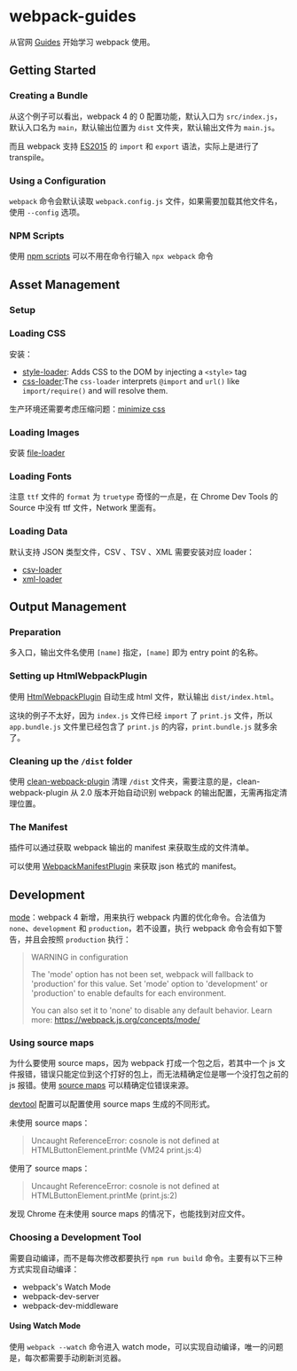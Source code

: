 # webpack-guides

从官网 [Guides](https://webpack.js.org/guides) 开始学习 webpack 使用。

## Getting Started

### Creating a Bundle

从这个例子可以看出，webpack 4 的 0 配置功能，默认入口为 `src/index.js`，默认入口名为  `main`，默认输出位置为 `dist` 文件夹，默认输出文件为 `main.js`。

而且 webpack 支持 [ES2015](https://babeljs.io/docs/en/learn/) 的 `import` 和 `export` 语法，实际上是进行了 transpile。

### Using a Configuration

`webpack` 命令会默认读取 `webpack.config.js` 文件，如果需要加载其他文件名，使用 `--config` 选项。

### NPM Scripts

使用 [npm scripts](https://docs.npmjs.com/misc/scripts) 可以不用在命令行输入 `npx webpack` 命令


## Asset Management

### Setup

### Loading CSS

安装：
- [style-loader](https://webpack.js.org/loaders/style-loader/): Adds CSS to the DOM by injecting a `<style>` tag
- [css-loader](https://webpack.js.org/loaders/css-loader/):The `css-loader` interprets `@import` and `url()` like `import/require()` and will resolve them.

生产环境还需要考虑压缩问题：[minimize css](https://webpack.js.org/guides/asset-management/)

### Loading Images

安装 [file-loader](https://webpack.js.org/loaders/file-loader/)

### Loading Fonts

注意 `ttf` 文件的 `format` 为 `truetype`
奇怪的一点是，在 Chrome Dev Tools 的 Source 中没有 ttf 文件，Network 里面有。

### Loading Data

默认支持 JSON 类型文件，CSV 、TSV 、XML 需要安装对应 loader：

- [csv-loader](https://github.com/theplatapi/csv-loader) 
- [xml-loader](https://github.com/gisikw/xml-loader)

## Output Management

### Preparation

多入口，输出文件名使用 `[name]` 指定，`[name]` 即为 entry point 的名称。

### Setting up HtmlWebpackPlugin

使用 [HtmlWebpackPlugin](https://webpack.js.org/plugins/html-webpack-plugin/) 自动生成 html 文件，默认输出 `dist/index.html`。

这块的例子不太好，因为 `index.js` 文件已经 `import` 了 `print.js` 文件，所以 `app.bundle.js` 文件里已经包含了 `print.js` 的内容，`print.bundle.js` 就多余了。


### Cleaning up the `/dist` folder

使用 [clean-webpack-plugin](https://www.npmjs.com/package/clean-webpack-plugin) 清理 `/dist` 文件夹，需要注意的是，clean-webpack-plugin 从 2.0 版本开始自动识别 webpack 的输出配置，无需再指定清理位置。

### The Manifest

插件可以通过获取 webpack 输出的 manifest 来获取生成的文件清单。

可以使用 [WebpackManifestPlugin](https://github.com/danethurber/webpack-manifest-plugin) 来获取 json 格式的 manifest。

## Development

[mode](https://webpack.js.org/concepts/mode/)：webpack 4 新增，用来执行 webpack 内置的优化命令。合法值为 `none`、`development` 和 `production`，若不设置，执行 webpack 命令会有如下警告，并且会按照 `production` 执行：
> WARNING in configuration
>
> The 'mode' option has not been set, webpack will fallback to 'production' for this value. Set 'mode' option to 'development' or 'production' to enable defaults for each environment.
> 
>You can also set it to 'none' to disable any default behavior. Learn more: https://webpack.js.org/concepts/mode/

### Using source maps

为什么要使用 source maps，因为 webpack 打成一个包之后，若其中一个 js 文件报错，错误只能定位到这个打好的包上，而无法精确定位是哪一个没打包之前的 js 报错。使用 [source maps](https://blog.teamtreehouse.com/introduction-source-maps) 可以精确定位错误来源。

[devtool](https://webpack.js.org/configuration/devtool/) 配置可以配置使用 source maps 生成的不同形式。

未使用 source maps：
> Uncaught ReferenceError: cosnole is not defined
>    at HTMLButtonElement.printMe (VM24 print.js:4)

使用了 source maps：
> Uncaught ReferenceError: cosnole is not defined
>    at HTMLButtonElement.printMe (print.js:2)

发现 Chrome 在未使用 source maps 的情况下，也能找到对应文件。

### Choosing a Development Tool

需要自动编译，而不是每次修改都要执行 `npm run build` 命令。主要有以下三种方式实现自动编译：
- webpack's Watch Mode
- webpack-dev-server
- webpack-dev-middleware

#### Using Watch Mode

使用 `webpack --watch` 命令进入 watch mode，可以实现自动编译，唯一的问题是，每次都需要手动刷新浏览器。